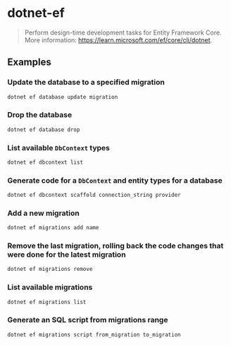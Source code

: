 # dotnet-ef

> Perform design-time development tasks for Entity Framework Core. More information: <https://learn.microsoft.com/ef/core/cli/dotnet>.

## Examples

### Update the database to a specified migration

```bash
dotnet ef database update migration
```

### Drop the database

```bash
dotnet ef database drop
```

### List available `DbContext` types

```bash
dotnet ef dbcontext list
```

### Generate code for a `DbContext` and entity types for a database

```bash
dotnet ef dbcontext scaffold connection_string provider
```

### Add a new migration

```bash
dotnet ef migrations add name
```

### Remove the last migration, rolling back the code changes that were done for the latest migration

```bash
dotnet ef migrations remove
```

### List available migrations

```bash
dotnet ef migrations list
```

### Generate an SQL script from migrations range

```bash
dotnet ef migrations script from_migration to_migration
```
